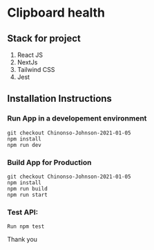 # Clipboard health
## Stack for project
1. React JS 
2. NextJs
3. Tailwind CSS
4. Jest
 

## Installation Instructions
### Run App in a developement environment 
    git checkout Chinonso-Johnson-2021-01-05
    npm install
    npm run dev

### Build App for Production 
    git checkout Chinonso-Johnson-2021-01-05
    npm install
    npm run build
    npm run start

### Test API:
    Run npm test

<p>Thank you<p>
